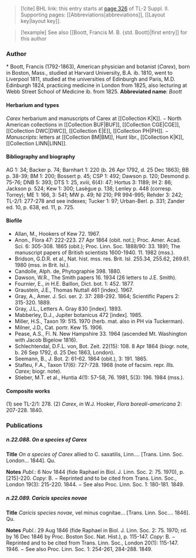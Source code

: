 > [!cite] BHL link: this entry starts at [page 326](https://www.biodiversitylibrary.org/page/33265523) of TL-2 Suppl. II.
> Supporting pages: [[Abbreviations|abbreviations]], [[Layout key|layout key]].

> [!example] See also [[Boott, Francis M. B. {std. Boott}|first entry]] for this author

### Author

\* Boott, Francis (1792-1863), American physician and botanist (*Carex*), born in Boston, Mass., studied at Harvard University, B.A. ib. 1810, went to Liverpool 1811, studied at the universities of Edinburgh and Paris, M.D. Edinburgh 1824, practicing medicine in London from 1825, also lecturing at Webb Street School of Medicine ib. from 1825. 
**Abbreviated name**: *Boott*

#### Herbarium and types

*Carex* herbarium and manuscripts of Carex at [[Collection K|K]]. − North American collections in [[Collection BUF|BUF]], [[Collection CGE|CGE]], [[Collection DWC|DWC]], [[Collection E|E]], [[Collection PH|PH]]. − *Manuscripts*: letters at [[Collection BM|BM]], Hunt libr., [[Collection K|K]], [[Collection LINN|LINN]].

#### Bibliography and biography

AG 1: 34; Backer p. 74; Barnhart 1: 220 (b. 26 Apr 1792, d. 25 Dec 1863); BB p. 38-39; BM 1: 200; Bossert p. 45; CSP 1: 492; Dawson p. 120; Desmond p. 75-76; DNB 5: 393; DTS 1: 25, xviii, 6(4): 47; Hortus 3: 1189; IH 2: 86; Jackson p. 524; Kew 1: 300; Lasègue p. 138; Lenley p. 448 (corresp. Torrey); ME 1: 166, 3: 541; MW p. 49; NI 210; PR 994-995; Rehder 3: 242; TL-2/1: 277-278 and see indexes; Tucker 1: 97; Urban-Berl. p. 331; Zander ed. 10, p. 638, ed. 11, p. 725.

#### Biofile

- Allan, M., Hookers of Kew 72. 1967.
- Anon., Flora 47: 222-223. 27 Apr 1864 (obit. not.); Proc. Amer. Acad. Sci. 6: 305-308. 1865 (obit.); Proc. Linn. Soc. 1888/90: 33. 1891; The manuscript papers of British scientists 1600-1940. 11. 1982 (mss.).
- Bridson, G.D.R. et al., Nat. hist. mss. res. Brit. Isl. 255.34, 255.62, 269.61. 1980 (mss. in Brit. Isl.).
- Candolle, Alph. de, Phytographie 398. 1880.
- Dawson, W.R., The Smith papers 16. 1934 (26 letters to J.E. Smith).
- Fournier, E., *in* H.E. Baillon, Dict. bot. 1: 452. 1877.
- Graustein, J.E., Thomas Nuttall 461 \[index\]. 1967.
- Gray, A., Amer. J. Sci. ser. 2. 37: 288-292. 1864; Scientific Papers 2: 315-320. 1889.
- Gray, J.L., Letters A. Gray 830 \[index\]. 1893.
- Mabberley, D.J., Jupiter botanicus 472 \[index\]. 1985.
- Miller, H.S., Taxon 19: 515. 1970 (herb. mat. also in PH via Tuckerman).
- Milner, J.D., Cat. portr. Kew 15. 1906.
- Pease, A.S., Fl. N. New Hampshire 33. 1964 (ascended Mt. Washington with Jacob Bigelow 1816).
- Schlechtendal, D.F.L. von, Bot. Zeit. 22(15): 108. 8 Apr 1864 (biogr. note, b. 26 Sep 1792, d. 25 Dec 1863, London).
- Seemann, B., J. Bot. 2: 61-62. 1864 (obit.), 3: 191. 1865.
- Stafleu, F.A., Taxon 17(6): 727-728. 1968 (note of facsim. repr. *Ills. Carex*; biogr. note).
- Stieber, M.T. et al., Huntia 4(1): 57-58, 76. 1981, 5(3): 196. 1984 (mss.).

#### Composite works

(1) see TL-2/1: 278.
(2) *Carex*, *in* W.J. Hooker, *Flora boreali-americana* 2: 207-228. 1840.

### Publications

##### n.22.088. On a species of Carex

**Title**
*On a species of Carex* allied to C. saxatilis, Linn.... \[Trans. Linn. Soc. London... 1844\]. Qu.

**Notes**
*Publ*.: 6 Nov 1844 (fide Raphael in Biol. J. Linn. Soc. 2: 75. 1970), p. \[215\]-220. *Copy*: B. − Reprinted and to be cited from Trans. Linn. Soc., London 19(3): 215-220. 1844. − See also Proc. Linn. Soc. 1: 180-181. 1849.

##### n.22.089. Caricis species novae

**Title**
*Caricis species novae*, vel minus cognitae... \[Trans. Linn. Soc.... 1846\]. Qu.

**Notes**
*Publ*.: 29 Aug 1846 (fide Raphael in Biol. J. Linn. Soc. 2: 75. 1970; rd. by 16 Dec 1846 by Proc. Boston Soc. Nat. Hist.), p. 115-147. *Copy*: B. − Reprinted and to be cited from Trans. Linn. Soc., London 20(1): 115-147. 1946. − See also Proc. Linn. Soc. 1: 254-261, 284-288. 1849.

